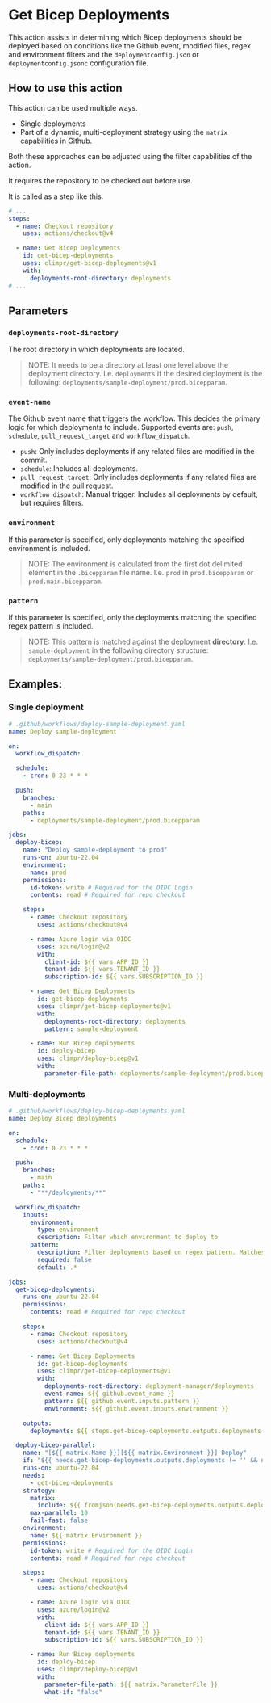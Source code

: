 # Get Bicep Deployments

This action assists in determining which Bicep deployments should be deployed based on conditions like the Github event, modified files, regex and environment filters and the `deploymentconfig.json` or `deploymentconfig.jsonc` configuration file.

## How to use this action

This action can be used multiple ways.

- Single deployments
- Part of a dynamic, multi-deployment strategy using the `matrix` capabilities in Github.

Both these approaches can be adjusted using the filter capabilities of the action.

It requires the repository to be checked out before use.

It is called as a step like this:

```yaml
# ...
steps:
  - name: Checkout repository
    uses: actions/checkout@v4

  - name: Get Bicep Deployments
    id: get-bicep-deployments
    uses: climpr/get-bicep-deployments@v1
    with:
      deployments-root-directory: deployments
# ...
```

## Parameters

### `deployments-root-directory`
The root directory in which deployments are located.
> NOTE: It needs to be a directory at least one level above the deployment directory. I.e. `deployments` if the desired deployment is the following: `deployments/sample-deployment/prod.bicepparam`.

### `event-name`
The Github event name that triggers the workflow. This decides the primary logic for which deployments to include.
Supported events are: `push`, `schedule`, `pull_request_target` and `workflow_dispatch`.

- `push`: Only includes deployments if any related files are modified in the commit.
- `schedule`: Includes all deployments.
- `pull_request_target`: Only includes deployments if any related files are modified in the pull request.
- `workflow_dispatch`: Manual trigger. Includes all deployments by default, but requires filters.

### `environment`
If this parameter is specified, only deployments matching the specified environment is included.
> NOTE: The environment is calculated from the first dot delimited element in the `.bicepparam` file name. I.e. `prod` in `prod.bicepparam` or `prod.main.bicepparam`.

### `pattern`
If this parameter is specified, only the deployments matching the specified regex pattern is included.
> NOTE: This pattern is matched against the deployment **directory**. I.e. `sample-deployment` in the following directory structure: `deployments/sample-deployment/prod.bicepparam`.

## Examples:

### Single deployment

```yaml
# .github/workflows/deploy-sample-deployment.yaml
name: Deploy sample-deployment

on:
  workflow_dispatch:

  schedule:
    - cron: 0 23 * * *

  push:
    branches:
      - main
    paths:
      - deployments/sample-deployment/prod.bicepparam

jobs:
  deploy-bicep:
    name: "Deploy sample-deployment to prod"
    runs-on: ubuntu-22.04
    environment:
      name: prod
    permissions:
      id-token: write # Required for the OIDC Login
      contents: read # Required for repo checkout

    steps:
      - name: Checkout repository
        uses: actions/checkout@v4

      - name: Azure login via OIDC
        uses: azure/login@v2
        with:
          client-id: ${{ vars.APP_ID }}
          tenant-id: ${{ vars.TENANT_ID }}
          subscription-id: ${{ vars.SUBSCRIPTION_ID }}

      - name: Get Bicep Deployments
        id: get-bicep-deployments
        uses: climpr/get-bicep-deployments@v1
        with:
          deployments-root-directory: deployments
          pattern: sample-deployment

      - name: Run Bicep deployments
        id: deploy-bicep
        uses: climpr/deploy-bicep@v1
        with:
          parameter-file-path: deployments/sample-deployment/prod.bicepparam
```

### Multi-deployments

```yaml
# .github/workflows/deploy-bicep-deployments.yaml
name: Deploy Bicep deployments

on:
  schedule:
    - cron: 0 23 * * *

  push:
    branches:
      - main
    paths:
      - "**/deployments/**"

  workflow_dispatch:
    inputs:
      environment:
        type: environment
        description: Filter which environment to deploy to
      pattern:
        description: Filter deployments based on regex pattern. Matches against the deployment name (Directory name)
        required: false
        default: .*

jobs:
  get-bicep-deployments:
    runs-on: ubuntu-22.04
    permissions:
      contents: read # Required for repo checkout

    steps:
      - name: Checkout repository
        uses: actions/checkout@v4

      - name: Get Bicep Deployments
        id: get-bicep-deployments
        uses: climpr/get-bicep-deployments@v1
        with:
          deployments-root-directory: deployment-manager/deployments
          event-name: ${{ github.event_name }}
          pattern: ${{ github.event.inputs.pattern }}
          environment: ${{ github.event.inputs.environment }}

    outputs:
      deployments: ${{ steps.get-bicep-deployments.outputs.deployments }}

  deploy-bicep-parallel:
    name: "[${{ matrix.Name }}][${{ matrix.Environment }}] Deploy"
    if: "${{ needs.get-bicep-deployments.outputs.deployments != '' && needs.get-bicep-deployments.outputs.deployments != '[]' }}"
    runs-on: ubuntu-22.04
    needs:
      - get-bicep-deployments
    strategy:
      matrix:
        include: ${{ fromjson(needs.get-bicep-deployments.outputs.deployments) }}
      max-parallel: 10
      fail-fast: false
    environment:
      name: ${{ matrix.Environment }}
    permissions:
      id-token: write # Required for the OIDC Login
      contents: read # Required for repo checkout

    steps:
      - name: Checkout repository
        uses: actions/checkout@v4

      - name: Azure login via OIDC
        uses: azure/login@v2
        with:
          client-id: ${{ vars.APP_ID }}
          tenant-id: ${{ vars.TENANT_ID }}
          subscription-id: ${{ vars.SUBSCRIPTION_ID }}

      - name: Run Bicep deployments
        id: deploy-bicep
        uses: climpr/deploy-bicep@v1
        with:
          parameter-file-path: ${{ matrix.ParameterFile }}
          what-if: "false"
```
